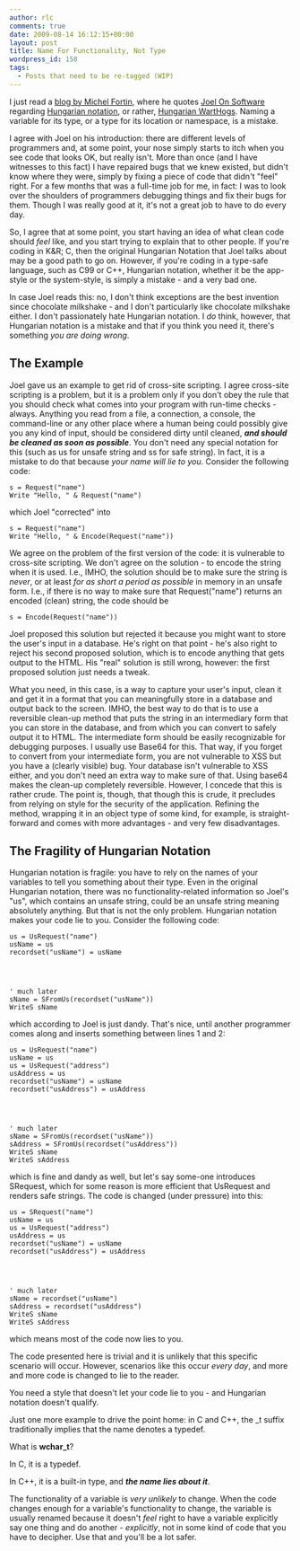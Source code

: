 ```yaml
---
author: rlc
comments: true
date: 2009-08-14 16:12:15+00:00
layout: post
title: Name For Functionality, Not Type
wordpress_id: 158
tags:
  - Posts that need to be re-tagged (WIP)
---
```


I just read a [blog by Michel Fortin](http://web.archive.org/web/20111208114024/http://michelf.com/weblog/2009/hungarian-notation-the-original/), where he quotes [Joel On Software](http://www.joelonsoftware.com/articles/Wrong.html) regarding [Hungarian notation](http://en.wikipedia.org/wiki/Hungarian_notation), or rather, [Hungarian WartHogs](http://www.ddj.com/cpp/184403804). Naming a variable for its type, or a type for its location or namespace, is a mistake.

<!--more-->

I agree with Joel on his introduction: there are different levels of programmers and, at some point, your nose simply starts to itch when you see code that looks OK, but really isn't. More than once (and I have witnesses to this fact) I have repaired bugs that we knew existed, but didn't know where they were, simply by fixing a piece of code that didn't "feel" right. For a few months that was a full-time job for me, in fact: I was to look over the shoulders of programmers debugging things and fix their bugs for them. Though I was really good at it, it's not a great job to have to do every day.

So, I agree that at some point, you start having an idea of what clean code should _feel_ like, and you start trying to explain that to other people. If you're coding in K&R; C, then the original Hungarian Notation that Joel talks about may be a good path to go on. However, if you're coding in a type-safe language, such as C99 or C++, Hungarian notation, whether it be the app-style or the system-style, is simply a mistake - and a very bad one.

In case Joel reads this: no, I don't think exceptions are the best invention since chocolate milkshake - and I don't particularly like chocolate milkshake either. I don't passionately hate Hungarian notation. I _do_ think, however, that Hungarian notation is a mistake and that if you think you need it, there's something _you are doing wrong_.

## The Example

Joel gave us an example to get rid of cross-site scripting. I agree cross-site scripting is a problem, but it is a problem only if you don't obey the rule that you should check what comes into your program with run-time checks - always. Anything you read from a file, a connection, a console, the command-line or any other place where a human being could possibly give you any kind of input, should be considered dirty until cleaned, **_and should be cleaned as soon as possible_**. You don't need any special notation for this (such as us for unsafe string and ss for safe string). In fact, it is a mistake to do that because _your name will lie to you_. Consider the following code:

    s = Request("name")
    Write "Hello, " & Request("name")

which Joel "corrected" into

    s = Request("name")
    Write "Hello, " & Encode(Request("name"))

We agree on the problem of the first version of the code: it is vulnerable to cross-site scripting. We don't agree on the solution - to encode the string when it is used. I.e., IMHO, the solution should be to make sure the string is _never_, or at least _for as short a period as possible_ in memory in an unsafe form. I.e., if there is no way to make sure that Request("name") returns an encoded (clean) string, the code should be

    s = Encode(Request("name"))

Joel proposed this solution but rejected it because you might want to store the user's input in a database. He's right on that point - he's also right to reject his second proposed solution, which is to encode anything that gets output to the HTML. His "real" solution is still wrong, however: the first proposed solution just needs a tweak.

What you need, in this case, is a way to capture your user's input, clean it and get it in a format that you can meaningfully store in a database and output back to the screen. IMHO, the best way to do that is to use a reversible clean-up method that puts the string in an intermediary form that you can store in the database, and from which you can convert to safely output it to HTML. The intermediate form should be easily recognizable for debugging purposes. I usually use Base64 for this. That way, if you forget to convert from your intermediate form, you are not vulnerable to XSS but you have a (clearly visible) bug. Your database isn't vulnerable to XSS either, and you don't need an extra way to make sure of that. Using base64 makes the clean-up completely reversible. However, I concede that this is rather crude. The point is, though, that though this is crude, it precludes from relying on style for the security of the application. Refining the method, wrapping it in an object type of some kind, for example, is straight-forward and comes with more advantages - and very few disadvantages.

## The Fragility of Hungarian Notation

Hungarian notation is fragile: you have to rely on the names of your variables to tell you something about their type. Even in the original Hungarian notation, there was no functionality-related information so Joel's "us", which contains an unsafe string, could be an unsafe string meaning absolutely anything. But that is not the only problem. Hungarian notation makes your code lie to you. Consider the following code:

    us = UsRequest("name")
    usName = us
    recordset("usName") = usName




    ' much later
    sName = SFromUs(recordset("usName"))
    WriteS sName

which according to Joel is just dandy. That's nice, until another programmer comes along and inserts something between lines 1 and 2:

    us = UsRequest("name")
    usName = us
    us = UsRequest("address")
    usAddress = us
    recordset("usName") = usName
    recordset("usAddress") = usAddress




    ' much later
    sName = SFromUs(recordset("usName"))
    sAddress = SFromUs(recordset("usAddress"))
    WriteS sName
    WriteS sAddress

which is fine and dandy as well, but let's say some-one introduces SRequest, which for some reason is more efficient that UsRequest and renders safe strings. The code is changed (under pressure) into this:

    us = SRequest("name")
    usName = us
    us = UsRequest("address")
    usAddress = us
    recordset("usName") = usName
    recordset("usAddress") = usAddress




    ' much later
    sName = recordset("usName")
    sAddress = recordset("usAddress")
    WriteS sName
    WriteS sAddress

which means most of the code now lies to you.

The code presented here is trivial and it is unlikely that this specific scenario will occur. However, scenarios like this occur _every day_, and more and more code is changed to lie to the reader.

You need a style that doesn't let your code lie to you - and Hungarian notation doesn't qualify.

Just one more example to drive the point home: in C and C++, the \_t suffix traditionally implies that the name denotes a typedef.

What is **wchar_t**?

In C, it is a typedef.

In C++, it is a built-in type, and _**the name lies about it**_.

The functionality of a variable is _very unlikely_ to change. When the code changes enough for a variable's functionality to change, the variable is usually renamed because it doesn't _feel_ right to have a variable explicitly say one thing and do another - _explicitly_, not in some kind of code that you have to decipher. Use that and you'll be a lot safer.

